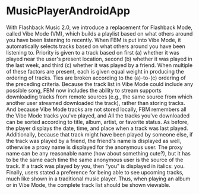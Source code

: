 # MusicPlayerAndroidApp
With Flashback Music 2.0, we introduce a replacement for Flashback Mode, called Vibe Mode (VM), which builds a playlist based on what others around you have been listening to recently. When FBM is put into Vibe Mode, it automatically selects tracks based on what others around you have been listening to. Priority is given to a track based on first (a) whether it was played near the user's present location, second (b) whether it was played in the last week, and third (c) whether it was played by a friend. When multiple of these factors are present, each is given equal weight in producing the ordering of tracks. Ties are broken according to the (a)-to-(c) ordering of the preceding criteria.  Because the track list in Vibe Mode could include any possible song, FBM now includes the ability to stream supports downloading tracks from remote sources (e.g., the same source from which another user streamed downloaded the track), rather than storing tracks. And because Vibe Mode tracks are not stored locally, FBM remembers all the Vibe Mode tracks you've played, and All the tracks you've downloaded can be sorted according to title, album, artist, or favorite status.  As before, the player displays the date, time, and place when a track was last played. Additionally, because that track might have been played by someone else, if the track was played by a friend, the friend's name is displayed as well, otherwise a proxy name is displayed for the anonymous user. The proxy name can be any reasonable name (how about something cute?), but it has to be the same each time the same anonymous user is the source of the track. If a track was played by you, then "you" is displayed in italics: you.  Finally, users stated a preference for being able to see upcoming tracks, much like shown in a traditional music player. Thus, when playing an album or in Vibe Mode, the complete track list should be shown viewable.
